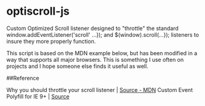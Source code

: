 # optiscroll-js
Custom Optimized Scroll listener designed to "throttle" the standard window.addEventListener('scroll' ...}); and $(window).scroll(...}); listeners to insure they more properly function. 

This script is based on the MDN example below, but has been modified in a way that supports all major browsers. This is something I use often on projects and I hope someone else finds it useful as well.

##Reference

Why you should throttle your scroll listener | [Source - MDN](https://developer.mozilla.org/en-US/docs/Web/Events/scroll#Example)
Custom Event Polyfill for IE 9+ | [Source](https://developer.mozilla.org/en-US/docs/Web/API/CustomEvent/CustomEvent#Polyfill)
